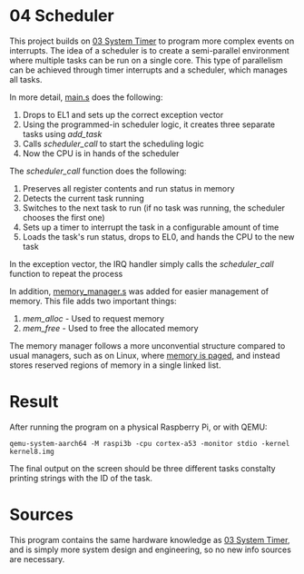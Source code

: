 # 04 Scheduler

This project builds on [03 System Timer](https://github.com/kyryloshy/rpi_baremetal/tree/main/03-system_timer) to program more complex events on interrupts. The idea of a scheduler is to create a semi-parallel environment where multiple tasks can be run on a single core. This type of parallelism can be achieved through timer interrupts and a scheduler, which manages all tasks.

In more detail, [main.s](https://github.com/kyryloshy/rpi_baremetal/tree/main/04-scheduler/main.s) does the following:
1. Drops to EL1 and sets up the correct exception vector
1. Using the programmed-in scheduler logic, it creates three separate tasks using *add_task*
2. Calls *scheduler_call* to start the scheduling logic
3. Now the CPU is in hands of the scheduler

The *scheduler_call* function does the following:
1. Preserves all register contents and run status in memory
2. Detects the current task running
3. Switches to the next task to run (if no task was running, the scheduler chooses the first one)
4. Sets up a timer to interrupt the task in a configurable amount of time
5. Loads the task's run status, drops to EL0, and hands the CPU to the new task

In the exception vector, the IRQ handler simply calls the *scheduler_call* function to repeat the process

In addition, [memory_manager.s](https://github.com/kyryloshy/rpi_baremetal/tree/main/04-scheduler/memory_manager.s) was added for easier management of memory. This file adds two important things:
1. *mem_alloc* - Used to request memory
2. *mem_free* - Used to free the allocated memory

The memory manager follows a more unconvential structure compared to usual managers, such as on Linux, where [memory is paged](https://en.wikipedia.org/wiki/Memory_paging), and instead stores reserved regions of memory in a single linked list.

# Result

After running the program on a physical Raspberry Pi, or with QEMU:
```
qemu-system-aarch64 -M raspi3b -cpu cortex-a53 -monitor stdio -kernel kernel8.img
```
The final output on the screen should be three different tasks constalty printing strings with the ID of the task.

# Sources

This program contains the same hardware knowledge as [03 System Timer](https://github.com/kyryloshy/rpi_baremetal/tree/main/03-system_timer), and is simply more system design and engineering, so no new info sources are necessary.
